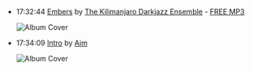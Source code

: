 *   17:32:44  [Embers](http://goo.gl/4UIcUV) by [The Kilimanjaro Darkjazz Ensemble](http://www.last.fm/music/The+Kilimanjaro+Darkjazz+Ensemble) - [FREE MP3](http://goo.gl/dhncsd)

    ![Album Cover](http://userserve-ak.last.fm/serve/174s/45644219.png "Here Be Dragons")

*   17:34:09  [Intro](http://goo.gl/zN57pZ) by [Aim](http://www.last.fm/music/Aim)

    ![Album Cover](http://userserve-ak.last.fm/serve/174s/70431952.png "Cold Water Music")

